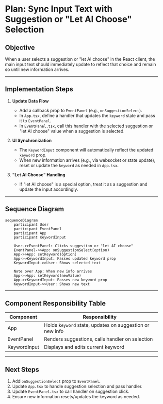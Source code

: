 # Plan: Sync Input Text with Suggestion or "Let AI Choose" Selection

## Objective

When a user selects a suggestion or "let AI choose" in the React client, the main input text should immediately update to reflect that choice and remain so until new information arrives.

---

## Implementation Steps

1. **Update Data Flow**
    - Add a callback prop to `EventPanel` (e.g., `onSuggestionSelect`).
    - In `App.tsx`, define a handler that updates the `keyword` state and pass it to `EventPanel`.
    - In `EventPanel.tsx`, call this handler with the selected suggestion or "let AI choose" value when a suggestion is selected.

2. **UI Synchronization**
    - The `KeywordInput` component will automatically reflect the updated `keyword` prop.
    - When new information arrives (e.g., via websocket or state update), reset or update the `keyword` as needed in `App.tsx`.

3. **"Let AI Choose" Handling**
    - If "let AI choose" is a special option, treat it as a suggestion and update the input accordingly.

---

## Sequence Diagram

```mermaid
sequenceDiagram
    participant User
    participant EventPanel
    participant App
    participant KeywordInput

    User->>EventPanel: Clicks suggestion or "let AI choose"
    EventPanel->>App: onSuggestionSelect(option)
    App->>App: setKeyword(option)
    App->>KeywordInput: Passes updated keyword prop
    KeywordInput->>User: Shows selected text

    Note over App: When new info arrives
    App->>App: setKeyword(newValue)
    App->>KeywordInput: Passes new keyword prop
    KeywordInput->>User: Shows new text
```

---

## Component Responsibility Table

| Component      | Responsibility                                              |
|----------------|------------------------------------------------------------|
| App            | Holds `keyword` state, updates on suggestion or new info   |
| EventPanel     | Renders suggestions, calls handler on selection            |
| KeywordInput   | Displays and edits current keyword                         |

---

## Next Steps

1. Add `onSuggestionSelect` prop to `EventPanel`.
2. Update `App.tsx` to handle suggestion selection and pass handler.
3. Update `EventPanel.tsx` to call handler on suggestion click.
4. Ensure new information resets/updates the keyword as needed.